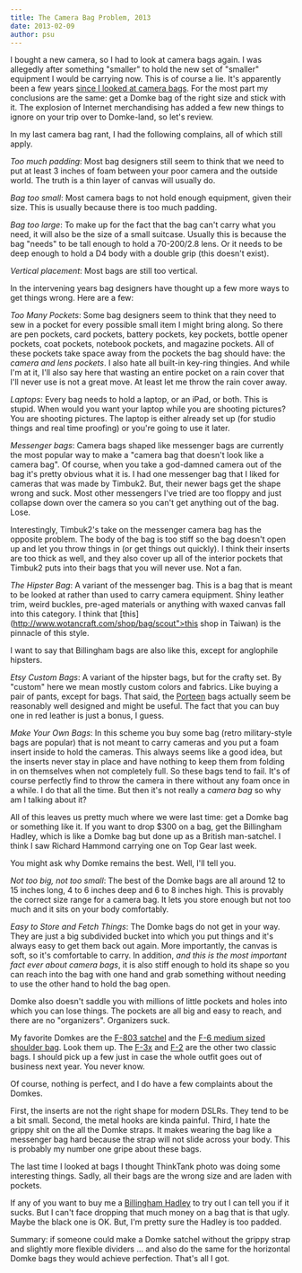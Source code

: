 ```yaml
---
title: The Camera Bag Problem, 2013
date: 2013-02-09
author: psu
---
```


I bought a new camera, so I had to look at camera bags again. I was allegedly after something "smaller" to hold the new set of "smaller" equipment I would be carrying now. This is of course a lie. It's apparently been a few years [since I looked at camera bags](http://tleaves.com/2007/05/14/the-camera-bag-problem/index.html). For the most part my conclusions are the same: get a Domke bag of the right size and stick with it. The explosion of Internet merchandising has added a few new things to ignore on your trip over to Domke-land, so let's review.

In my last camera bag rant, I had the following complains, all of which still apply.

*Too much padding*: Most bag designers still seem to think that we need to put at least 3 inches of foam between your poor camera and the outside world. The truth is a thin layer of canvas will usually do.

*Bag too small*: Most camera bags to not hold enough equipment, given their size. This is usually because there is too much padding.

*Bag too large*: To make up for the fact that the bag can't carry what you need, it will also be the size of a small suitcase. Usually this is because the bag "needs" to be tall enough to hold a 70-200/2.8 lens. Or it needs to be deep enough to hold a D4 body with a double grip (this doesn't exist).

*Vertical placement*: Most bags are still too vertical.

In the intervening years bag designers have thought up a few more ways to get things wrong. Here are a few:

*Too Many Pockets*: Some bag designers seem to think that they need to sew in a pocket for every possible small item I might bring along. So there are pen pockets, card pockets, battery pockets, key pockets, bottle opener pockets, coat pockets, notebook pockets, and magazine pockets. All of these pockets take space away from the pockets the bag should have: the *camera and lens pockets*. I also hate all built-in key-ring thingies. And while I'm at it, I'll also say here that wasting an entire pocket on a rain cover that I'll never use is not a great move. At least let me throw the rain cover away.

*Laptops*: Every bag needs to hold a laptop, or an iPad, or both. This is stupid. When would you want your laptop while you are shooting pictures? You are shooting pictures. The laptop is either already set up (for studio things and real time proofing) or you're going to use it later.

*Messenger bags*: Camera bags shaped like messenger bags are currently the most popular way to make a "camera bag that doesn't look like a camera bag". Of course, when you take a god-damned camera out of the bag it's pretty obvious what it is. I had one messenger bag that I liked for cameras that was made by Timbuk2. But, their newer bags get the shape wrong and suck. Most other messengers I've tried are too floppy and just collapse down over the camera so you can't get anything out of the bag. Lose.

Interestingly, Timbuk2's take on the messenger camera bag has the opposite problem. The body of the bag is too stiff so the bag doesn't open up and let you throw things in (or get things out quickly). I think their inserts are too thick as well, and they also cover up all of the interior pockets that Timbuk2 puts into their bags that you will never use. Not a fan. 

*The Hipster Bag*: A variant of the messenger bag. This is a bag that is meant to be looked at rather than used to carry camera equipment. Shiny leather trim, weird buckles, pre-aged materials or anything with waxed canvas fall into this category.   I think that [this](http://www.wotancraft.com/shop/bag/scout">this shop in Taiwan) is the pinnacle of this style.

I want to say that Billingham bags are also like this, except for anglophile hipsters.

*Etsy Custom Bags*: A variant of the hipster bags, but for the crafty set. By "custom" here we mean mostly custom colors and fabrics. Like buying a pair of pants, except for bags. That said, the <a href="http://porteengear.com">Porteen</a> bags actually seem be reasonably well designed and might be useful. The fact that you can buy one in red leather is just a bonus, I guess.

*Make Your Own Bags*: In this scheme you buy some bag (retro military-style bags are popular) that is not meant to carry cameras and you put a foam insert inside to hold the cameras. This always seems like a good idea, but the inserts never stay in place and have nothing to keep them from folding in on themselves when not completely full. So these bags tend to fail. It's of course perfectly find to throw the camera in there without any foam once in a while. I do that all the time. But then it's not really a <em>camera bag</em> so why am I talking about it?

All of this leaves us pretty much where we were last time: get a Domke bag or something like it. If you want to drop $300 on a bag, get the Billingham Hadley, which is like a Domke bag but done up as a British man-satchel. I think I saw Richard Hammond carrying one on Top Gear last week.

You might ask why Domke remains the best. Well, I'll tell you.

*Not too big, not too small*: The best of the Domke bags are all around 12 to 15 inches long, 4 to 6 inches deep and 6 to  8 inches high. This is provably the correct size range for a camera bag. It lets you store enough but not too much and it sits on your body comfortably.

<em>Easy to Store and Fetch Things</em>: The Domke bags do not get in your way. They are just a big subdivided bucket into which you put things and it's always easy to get them back out again. More importantly, the canvas is soft, so it's comfortable to carry. In addition, <em>and this is the most important fact ever about camera bags</em>, it is also stiff enough to hold its shape so you can reach into the bag with one hand and grab something without needing to use the other hand to hold the bag open.

Domke also doesn't saddle you with millions of little pockets and holes into which you can lose things. The pockets are all big and easy to reach, and there are no "organizers". Organizers suck.

My favorite Domkes are the <a href="http://www.amazon.com/Domke-701-83B-Camera-Satchel--Black/dp/B00009R8AI/">F-803 satchel</a> and the <a href="http://www.amazon.com/Domke-F-6-Little-Smaller-Black/dp/B00009R89T/">F-6 medium sized shoulder bag</a>. Look them up. The <a href="http://www.amazon.com/Domke-700-30B-Super-Compact--Black/dp/B00009R886/">F-3x</a> and <a href="http://www.amazon.com/Domke-F-2-Original-Bag-Black/dp/B00009R881/">F-2</a> are the other two classic bags. I should pick up a few just in case the whole outfit goes out of business next year. You never know.

Of course, nothing is perfect, and I do have a few complaints about the Domkes.

First, the inserts are not the right shape for modern DSLRs. They tend to be a bit small. Second, the metal hooks are kinda painful. Third, I hate the grippy shit on the all the Domke straps. It makes wearing the bag like a messenger bag hard because the strap will not slide across your body. This is probably my number one gripe about these bags.

The last time I looked at bags I thought ThinkTank photo was doing some interesting things. Sadly, all their bags are the wrong size and are laden with pockets.

If any of you want to buy me a <a href="http://www.amazon.com/Billingham-Hadley-Pro-Shoulder-Khaki/dp/B0001976UC/">Billingham Hadley</a> to try out I can tell you if it sucks. But I can't face dropping that much money on a bag that is that ugly. Maybe the black one is OK. But, I'm pretty sure the Hadley is too padded.

Summary: if someone could make a Domke satchel without the grippy strap and slightly more flexible dividers … and also do the same for the horizontal Domke bags they would achieve perfection. That's all I got.


